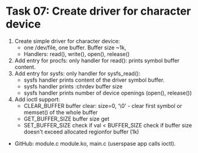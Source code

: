 # Task 07: Create driver for character device

1. Create simple driver for character device:
   + one /dev/file, one buffer. Buffer size ~1k,
   + Handlers: read(), write(), open(), release()
2. Add entry for procfs: only handler for read(): prints symbol buffer content.
3. Add entry for sysfs: only handler for sysfs_read():
   - sysfs handler prints content of the driver symbol buffer.
   - sysfs handler prints :chrdev buffer size
   - sysfs handler prints number of device openings (open(), release())
4. Add ioctl support:
   - CLEAR_BUFFER buffer clear: size=0, ‘\0’ - clear first symbol or memset() of the whole buffer
   - GET_BUFFER_SIZE buffer size get
   - SET_BUFFER_SIZE check if val < BUFFER_SIZE check if buffer size doesn't exceed allocated regionfor buffer (1k)
+ GitHub: module.c module.ko, main.c (userspase app calls ioctl).
